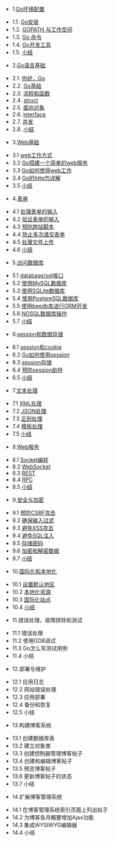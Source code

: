 * 1.[Go环境配置](1.md)
 - 1.1. [Go安装](1.1.md)
 - 1.2. [GOPATH 与工作空间](1.2.md)
 - 1.3. [Go 命令](1.3.md)
 - 1.4. [Go开发工具](1.4.md)
 - 1.5. [小结](1.5.md)
* 2.[Go语言基础](2.md)
 - 2.1. [你好，Go](2.1.md)
 - 2.2. [Go基础](2.2.md)
 - 2.3. [流程和函数](2.3.md)
 - 2.4. [struct](2.4.md)
 - 2.5. [面向对象](2.5.md)
 - 2.6. [interface](2.6.md)
 - 2.7. [并发](2.7.md)
 - 2.8. [小结](2.8.md)
* 3.[Web基础](3.md)
 - 3.1 [web工作方式](3.1.md)
 - 3.2 [Go搭建一个简单的web服务](3.2.md)
 - 3.3 [Go如何使得web工作](3.3.md)
 - 3.4 [Go的http包详解](3.4.md)
 - 3.5 [小结](3.5.md)
* 4.[表单](4.md)
 - 4.1 [处理表单的输入](4.1.md)
 - 4.2 [验证表单的输入](4.2.md)
 - 4.3 [预防跨站脚本](4.3.md)
 - 4.4 [防止多次递交表单](4.4.md)
 - 4.5 [处理文件上传](4.5.md)
 - 4.6 [小结](4.6.md)
* 5.[访问数据库](5.md)
 - 5.1 [database/sql接口](5.1.md)
 - 5.2 [使用MySQL数据库](5.2.md)
 - 5.3 [使用SQLite数据库](5.3.md)
 - 5.4 [使用PostgreSQL数据库](5.4.md)
 - 5.5 [使用beedb库进行ORM开发](5.5.md)
 - 5.6 [NOSQL数据库操作](5.6.md)
 - 5.7 [小结](5.7.md)
* 6.[session和数据存储](6.md)
 - 6.1 [session和cookie](6.1.md)
 - 6.2 [Go如何使用session](6.2.md)
 - 6.3 [session存储](6.3.md)
 - 6.4 [预防session劫持](6.4.md) 
 - 6.5 [小结](6.5.md)
* 7.[文本处理](7.md)
 - 7.1 [XML处理](7.1.md)
 - 7.2 [JSON处理](7.2.md) 
 - 7.3 [正则处理](7.3.md)
 - 7.4 [模板处理](7.4.md)
 - 7.5 [小结](7.5.md)
* 8.[Web服务](8.md)
 - 8.1 [Socket编程](8.1.md)
 - 8.2 [WebSocket](8.2.md)
 - 8.3 [REST](8.3.md)
 - 8.4 [RPC](8.4.md)
 - 8.5 [小结](8.5.md)
* 9.[安全与加密](9.md)
 - 9.1 [预防CSRF攻击](9.1.md)
 - 9.2 [确保输入过滤](9.2.md)
 - 9.3 [避免XSS攻击](9.3.md)
 - 9.4 [避免SQL注入](9.4.md)
 - 9.5 [存储密码](9.5.md)
 - 9.6 [加密和解密数据](9.6.md)
 - 9.7 [小结](9.7.md)
* 10.[国际化和本地化](10.md) 
 - 10.1 [设置默认地区](10.1.md)
 - 10.2 [本地化资源](10.2.md)
 - 10.3 [国际化站点](10.3.md)
 - 10.4 [小结](10.4.md)
* 11.错误处理，故障排除和测试
 - 11.1 错误处理
 - 11.2 使用GDB调试
 - 11.3 Go怎么写测试用例
 - 11.4 小结
* 12.部署与维护
 - 12.1 应用日志
 - 12.2 网站错误处理
 - 12.3 应用部署
 - 12.4 备份和恢复
 - 12.5 小结
* 13.构建博客系统　
 - 13.1 创建数据库表　
 - 13.2 建立对象类
 - 13.3 创建控制器管理博客帖子
 - 13.4 创建和编辑博客帖子　
 - 13.5 预览博客帖子
 - 13.6 更新博客帖子的状态
 - 13.7 小结　
* 14.扩展博客管理系统　
 - 14.1 在博客管理系统索引页面上列出帖子
 - 14.2 为博客各月概要增加Ajax功能
 - 14.3 集成WYSIWYG编辑器
 - 14.4 小结　